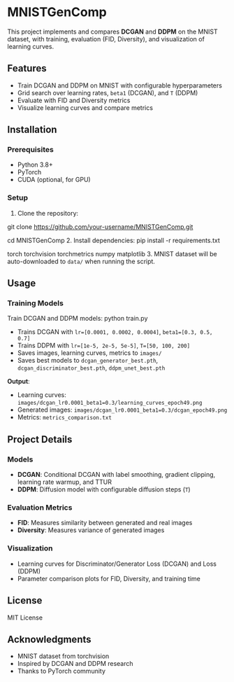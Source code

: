 # MNISTGenComp

This project implements and compares **DCGAN** and **DDPM** on the MNIST dataset, with training, evaluation (FID, Diversity), and visualization of learning curves.

## Features
- Train DCGAN and DDPM on MNIST with configurable hyperparameters  
- Grid search over learning rates, `beta1` (DCGAN), and `T` (DDPM)  
- Evaluate with FID and Diversity metrics  
- Visualize learning curves and compare metrics  

## Installation

### Prerequisites
- Python 3.8+  
- PyTorch  
- CUDA (optional, for GPU)  

### Setup
1. Clone the repository:

git clone https://github.com/your-username/MNISTGenComp.git

cd MNISTGenComp
2. Install dependencies:
pip install -r requirements.txt

torch
torchvision
torchmetrics
numpy
matplotlib
3. MNIST dataset will be auto-downloaded to `data/` when running the script.

## Usage

### Training Models
Train DCGAN and DDPM models:  python train.py

- Trains DCGAN with `lr=[0.0001, 0.0002, 0.0004]`, `beta1=[0.3, 0.5, 0.7]`  
- Trains DDPM with `lr=[1e-5, 2e-5, 5e-5]`, `T=[50, 100, 200]`  
- Saves images, learning curves, metrics to `images/`  
- Saves best models to `dcgan_generator_best.pth`, `dcgan_discriminator_best.pth`, `ddpm_unet_best.pth`  

**Output**:  
- Learning curves: `images/dcgan_lr0.0001_beta1=0.3/learning_curves_epoch49.png`  
- Generated images: `images/dcgan_lr0.0001_beta1=0.3/dcgan_epoch49.png`  
- Metrics: `metrics_comparison.txt`  

## Project Details

### Models
- **DCGAN**: Conditional DCGAN with label smoothing, gradient clipping, learning rate warmup, and TTUR  
- **DDPM**: Diffusion model with configurable diffusion steps (`T`)  

### Evaluation Metrics
- **FID**: Measures similarity between generated and real images  
- **Diversity**: Measures variance of generated images  

### Visualization
- Learning curves for Discriminator/Generator Loss (DCGAN) and Loss (DDPM)  
- Parameter comparison plots for FID, Diversity, and training time

## License
MIT License

## Acknowledgments
- MNIST dataset from torchvision  
- Inspired by DCGAN and DDPM research  
- Thanks to PyTorch community
